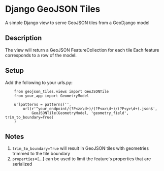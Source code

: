 # Django GeoJSON Tiles
A simple Django view to serve GeoJSON tiles from a GeoDjango model

## Description
The view will return a GeoJSON FeatureCollection for each tile
Each feature corresponds to a row of the model.

## Setup
Add the following to your urls.py:

        from geojson_tiles.views import GeoJSONTile
        from your_app import GeometryModel

        urlpatterns = patterns('',
            url(r'^your_endpoint/(?P<z>\d+)/(?P<x>\d+)/(?P<y>\d+).json$', 
                GeoJSONTile(GeometryModel, 'geometry_field', trim_to_boundary=True)
        )

## Notes
1. `trim_to_boundary=True` will result in GeoJSON tiles with geometries trimmed to the tile boundary
1. `properties`=[...] can be used to limit the feature's properties that are serialized